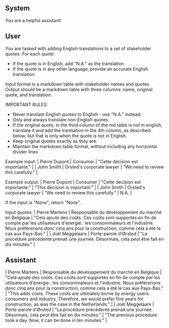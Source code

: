 ## System

You are a helpful assistant!

## User


You are tasked with adding English translations to a set of stakeholder quotes. For each quote:
- If the quote is in English, add "N.A." as the translation
- If the quote is in any other language, provide an accurate English translation

Input format is a markdown table with stakeholder names and quotes.
Output should be a markdown table with three columns: name, original quote, and translation.

IMPORTANT RULES:
- Never translate English quotes to English - use "N.A." instead.
- Only and always translate non-English quotes.
- If the original quote, in the third column of the md table is not in english, translate it and add the tranlsation in the 4th column, as described below, but that is only when the quote is not in English.
- Keep original quotes exactly as they are.
- Maintain the markdown table format, without including any horizontal divider lines

Example input:
| Pierre Dupont | Consumer | "Cette décision est importante." |
| John Smith | Orsted's corporate lawyer | "We need to review this carefully." |

Example output:
| Pierre Dupont | Consumer | "Cette décision est importante." | "This decision is important." |
| John Smith | Orsted's corporate lawyer | "We need to review this carefully." | N.A. |

If the input is "None", return "None".

Input quotes:
| Pierre Martens | Responsable du développement du marché en Belgique | "Cela ajoute des coûts. Ces coûts sont supportés en fin de compte par les utilisateurs d'énergie : les consommateurs et l'industrie. Nous préférerions donc cinq ans pour la construction, comme cela a été le cas aux Pays-Bas." |
| Joël Meggelaars | Porte-parole d'Ørsted | "La procédure précédente prenait une journée. Désormais, cela peut être fait en dix minutes." |
        

## Assistant

| Pierre Martens | Responsable du développement du marché en Belgique | "Cela ajoute des coûts. Ces coûts sont supportés en fin de compte par les utilisateurs d'énergie : les consommateurs et l'industrie. Nous préférerions donc cinq ans pour la construction, comme cela a été le cas aux Pays-Bas." | "This adds costs. These costs are ultimately borne by energy users: consumers and industry. Therefore, we would prefer five years for construction, as was the case in the Netherlands." |
| Joël Meggelaars | Porte-parole d'Ørsted | "La procédure précédente prenait une journée. Désormais, cela peut être fait en dix minutes." | "The previous procedure took a day. Now, it can be done in ten minutes." |

